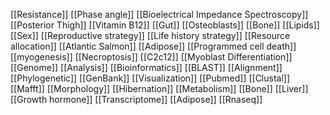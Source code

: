 [[Resistance]]
[[Phase angle]]
[[Bioelectrical Impedance Spectroscopy]]
[[Posterior Thigh]]
[[Vitamin B12]]
[[Gut]]
[[Osteoblasts]]
[[Bone]]
[[Lipids]]
[[Sex]]
[[Reproductive strategy]]
[[Life history strategy]]
[[Resource allocation]]
[[Atlantic Salmon]]
[[Adipose]]
[[Programmed cell death]]
[[myogenesis]]
[[Necroptosis]]
[[C2c12]]
[[Myoblast Differentiation]]
[[Genome]]
[[Analysis]]
[[Bioinformatics]]
[[BLAST]]
[[Alignment]]
[[Phylogenetic]]
[[GenBank]]
[[Visualization]]
[[Pubmed]]
[[Clustal]]
[[Mafft]]
[[Morphology]]
[[Hibernation]]
[[Metabolism]]
[[Bone]]
[[Liver]]
[[Growth hormone]]
[[Transcriptome]]
[[Adipose]]
[[Rnaseq]]
